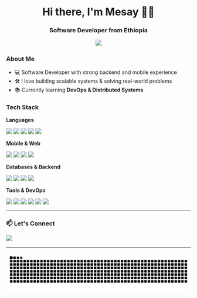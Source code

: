 <h1 align="center">Hi there, I'm Mesay 👋🏼</h1>
<h3 align="center">Software Developer from Ethiopia</h3>

<p align="center">
  <img src="https://readme-typing-svg.demolab.com/?lines=Backend%20Dev%20|%20Flutter%20Enthusiast%20|%20Open%20Source%20Lover&center=false&width=800&height=30" />
</p>

###  About Me

- 💻 Software Developer with strong backend and mobile experience  
- 🛠️ I love building scalable systems & solving real-world problems  
- 📚 Currently learning **DevOps & Distributed Systems**
  
### Tech Stack

**Languages**  
<p>
  <img src="https://img.shields.io/badge/Go-00ADD8?style=for-the-badge&logo=go&logoColor=white" />
  <img src="https://img.shields.io/badge/Dart-0175C2?style=for-the-badge&logo=dart&logoColor=white" />
  <img src="https://img.shields.io/badge/C++-00599C?style=for-the-badge&logo=c%2B%2B&logoColor=white" />
  <img src="https://img.shields.io/badge/Java-ED8B00?style=for-the-badge&logo=openjdk&logoColor=white" />
  <img src="https://img.shields.io/badge/Python-3670A0?style=for-the-badge&logo=python&logoColor=ffdd54" />
</p>

**Mobile & Web**  
<p>
  <img src="https://img.shields.io/badge/Flutter-02569B?style=for-the-badge&logo=flutter&logoColor=white" />
  <img src="https://img.shields.io/badge/JavaScript-323330?style=for-the-badge&logo=javascript&logoColor=F7DF1E" />
  <img src="https://img.shields.io/badge/HTML5-E34F26?style=for-the-badge&logo=html5&logoColor=white" />
  <img src="https://img.shields.io/badge/CSS3-1572B6?style=for-the-badge&logo=css3&logoColor=white" />
</p>

**Databases & Backend**  
<p>
  <img src="https://img.shields.io/badge/Postgres-316192?style=for-the-badge&logo=postgresql&logoColor=white" />
  <img src="https://img.shields.io/badge/MySQL-4479A1?style=for-the-badge&logo=mysql&logoColor=white" />
  <img src="https://img.shields.io/badge/MongoDB-4ea94b?style=for-the-badge&logo=mongodb&logoColor=white" />
  <img src="https://img.shields.io/badge/Firebase-039BE5?style=for-the-badge&logo=firebase&logoColor=white" />
</p>

**Tools & DevOps**  
<p>
  <img src="https://img.shields.io/badge/Git-F05033?style=for-the-badge&logo=git&logoColor=white" />
  <img src="https://img.shields.io/badge/GitHub-181717?style=for-the-badge&logo=github&logoColor=white" />
  <img src="https://img.shields.io/badge/GitHub%20Actions-2671E5?style=for-the-badge&logo=githubactions&logoColor=white" />
  <img src="https://img.shields.io/badge/Render-46E3B7?style=for-the-badge&logo=render&logoColor=white" />
  <img src="https://img.shields.io/badge/Canva-00C4CC?style=for-the-badge&logo=canva&logoColor=white" />
  <img src="https://img.shields.io/badge/Figma-F24E1E?style=for-the-badge&logo=figma&logoColor=white" />
</p>

---

### 📫 Let's Connect

<p>
  <a href="https://www.linkedin.com/in/mesay-lemma" target="_blank">
    <img src="https://img.shields.io/badge/LinkedIn-0A66C2?style=for-the-badge&logo=linkedin&logoColor=white" />
  </a>
</p>

---

<picture>
  <source media="(prefers-color-scheme: dark)" srcset="https://raw.githubusercontent.com/m21power/m21power/output/github-snake-dark.svg" />
  <source media="(prefers-color-scheme: light)" srcset="https://raw.githubusercontent.com/m21power/m21power/output/github-snake.svg" />
  <img alt="github-snake" src="https://raw.githubusercontent.com/m21power/m21power/output/github-snake.svg" />
</picture>
